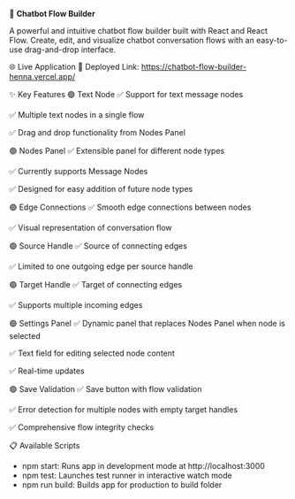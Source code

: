 🤖 **Chatbot Flow Builder**


A powerful and intuitive chatbot flow builder built with React and React Flow. Create, edit, and visualize chatbot conversation flows with an easy-to-use drag-and-drop interface.

🌐 Live Application
🔗 Deployed Link: https://chatbot-flow-builder-henna.vercel.app/

✨ Key Features
🟢 Text Node
✅ Support for text message nodes

✅ Multiple text nodes in a single flow

✅ Drag and drop functionality from Nodes Panel

🟢 Nodes Panel
✅ Extensible panel for different node types

✅ Currently supports Message Nodes

✅ Designed for easy addition of future node types

🟢 Edge Connections
✅ Smooth edge connections between nodes

✅ Visual representation of conversation flow

🟢 Source Handle
✅ Source of connecting edges

✅ Limited to one outgoing edge per source handle

🟢 Target Handle
✅ Target of connecting edges

✅ Supports multiple incoming edges

🟢 Settings Panel
✅ Dynamic panel that replaces Nodes Panel when node is selected

✅ Text field for editing selected node content

✅ Real-time updates

🟢 Save Validation
✅ Save button with flow validation

✅ Error detection for multiple nodes with empty target handles

✅ Comprehensive flow integrity checks


📋 Available Scripts

- npm start: 	Runs app in development mode at
http://localhost:3000
- npm test: 	Launches test runner in interactive watch mode
- npm run build:	Builds app for production to build folder
